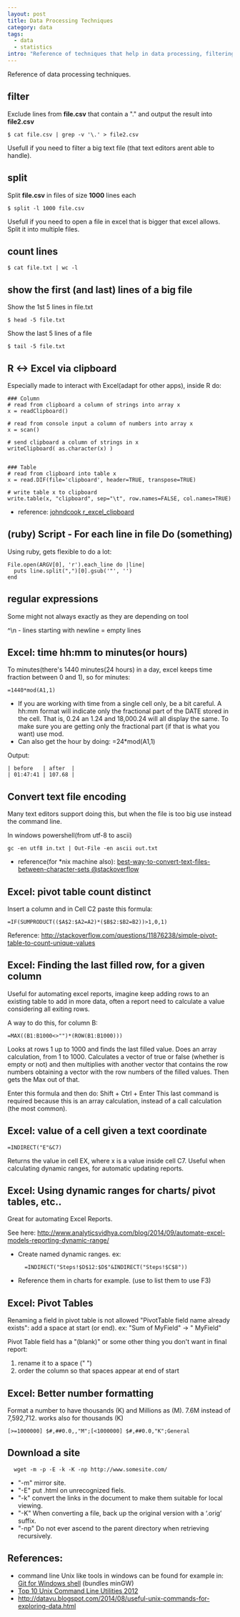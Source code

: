 ```yaml
--- 
layout: post
title: Data Processing Techniques
category: data
tags:
  - data
  - statistics
intro: "Reference of techniques that help in data processing, filtering, splitting, etc"
---
```


Reference of data processing techniques.

## filter

Exclude lines from **file.csv** that contain a "." and output the result into **file2.csv**

    $ cat file.csv | grep -v '\.' > file2.csv

Usefull if you need to filter a big text file (that text editors arent able to handle).
  

## split

Split **file.csv** in files of size **1000** lines each

    $ split -l 1000 file.csv

Usefull if you need to open a file in excel that is bigger that excel allows. Split it into multiple files.

## count lines

    $ cat file.txt | wc -l

## show the first (and last) lines of a big file

Show the 1st 5 lines in file.txt

    $ head -5 file.txt

Show the last 5 lines of a file

    $ tail -5 file.txt

## R <-> Excel via clipboard

Especially made to interact with Excel(adapt for other apps), inside R do:
  
    ### Column
    # read from clipboard a column of strings into array x
    x = readClipboard()

    # read from console input a column of numbers into array x
    x = scan()

    # send clipboard a column of strings in x
    writeClipboard( as.character(x) )


    ### Table
    # read from clipboard into table x
    x = read.DIF(file='clipboard', header=TRUE, transpose=TRUE)

    # write table x to clipboard
    write.table(x, "clipboard", sep="\t", row.names=FALSE, col.names=TRUE)

- reference: [johndcook r_excel_clipboard](http://www.johndcook.com/r_excel_clipboard.html)

## (ruby) Script - For each line in file Do (something)

Using ruby, gets flexible to do a lot:

    File.open(ARGV[0], 'r').each_line do |line| 
      puts line.split(",")[0].gsub('"', '')
    end


## regular expressions 

Some might not always exactly as they are depending on tool

^\n - lines starting with newline = empty lines

## Excel: time hh:mm to minutes(or hours)

To minutes(there's 1440 minutes(24 hours) in a day, excel keeps time fraction between 0 and 1), so for minutes:

    =1440*mod(A1,1)

- If you are working with time from a single cell only, be a bit careful. A hh:mm format will indicate only the fractional part of the DATE stored in the cell. That is, 0.24 an 1.24 and 18,000.24 will all display the same. To make sure you are getting only the fractional part (if that is what you want) use mod.
- Can also get the hour by doing: =24*mod(A1,1)

Output:

    | before   | after  |
    | 01:47:41 | 107.68 |


## Convert text file encoding

Many text editors support doing this, but when the file is too big use instead the command line.

In windows powershell(from utf-8 to ascii)

    gc -en utf8 in.txt | Out-File -en ascii out.txt 

- reference(for *nix machine also): [best-way-to-convert-text-files-between-character-sets @stackoverflow](http://stackoverflow.com/questions/64860/best-way-to-convert-text-files-between-character-sets)

## Excel: pivot table count distinct

Insert a column and in Cell C2 paste this formula:

    =IF(SUMPRODUCT(($A$2:$A2=A2)*($B$2:$B2=B2))>1,0,1)

Reference: http://stackoverflow.com/questions/11876238/simple-pivot-table-to-count-unique-values

## Excel: Finding the last filled row, for a given column

Useful for automating excel reports, imagine keep adding rows to an existing table to add in more data, often a report need to calculate a value considering all exiting rows.

A way to do this, for column B:

    =MAX((B1:B1000<>"")*(ROW(B1:B1000)))

Looks at rows 1 up to 1000 and finds the last filled value.
Does an array calculation, from 1 to 1000. Calculates a vector of true or false (whether is empty or not) and then multiplies with another vector that contains the row numbers obtaining a vector with the row numbers of the filled values. Then gets the Max out of that.

Enter this formula and then do: Shift + Ctrl + Enter
This last command is required because this is an array calculation, instead of a call calculation (the most common).

## Excel: value of a cell given a text coordinate

    =INDIRECT("E"&C7)

Returns the value in cell EX, where x is a value inside cell C7.
Useful when calculating dynamic ranges, for automatic updating reports.

## Excel: Using dynamic ranges for charts/ pivot tables, etc..

Great for automating Excel Reports.

See here: http://www.analyticsvidhya.com/blog/2014/09/automate-excel-models-reporting-dynamic-range/

- Create named dynamic ranges. ex:

        =INDIRECT("Steps!$D$12:$D$"&INDIRECT("Steps!$C$8"))

- Reference them in charts for example. (use to list them to use F3)


## Excel: Pivot Tables

Renaming a field in pivot table is not allowed "PivotTable field name already exists": add a space at start (or end).
 ex: "Sum of MyField" -> " MyField"

Pivot Table field has a "(blank)" or some other thing you don't want in final report: 
 1. rename it to a space (" ")
 2. order the column so that spaces appear at end of start
 
## Excel: Better number formatting

Format a number to have thousands (K) and Millions as (M). 7.6M instead of 7,592,712. works also for thousands (K)

    [>=1000000] $#,##0.0,,"M";[<1000000] $#,##0.0,"K";General





## Download a site

      wget -m -p -E -k -K -np http://www.somesite.com/

- "-m" mirror site.
- "-E" put .html on unrecognized fiels.
- "-k" convert the links in the document to make them suitable for local viewing.
- "-K" When converting a file, back up the original version with a ‘.orig’ suffix.
- "-np" Do not ever ascend to the parent directory when retrieving recursively.

## References:

- command line Unix like tools in windows can be found for example in: [Git for Windows shell](http://msysgit.github.com/) (bundles minGW)
- [Top 10 Unix Command Line Utilities 2012](http://blog.coldflake.com/posts/2012-12-30-Top-10-Unix-Command-Line-Utilities-2012.html)
- http://datavu.blogspot.com/2014/08/useful-unix-commands-for-exploring-data.html
